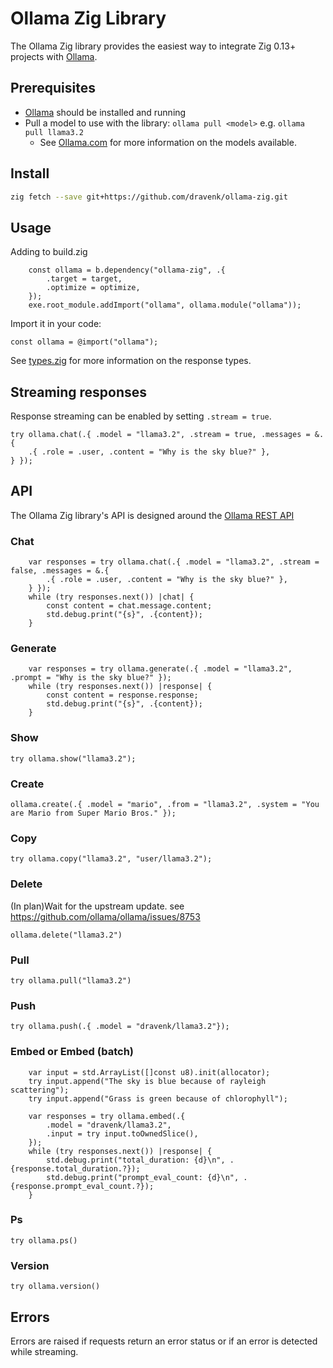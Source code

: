 # Ollama Zig Library

The Ollama Zig library provides the easiest way to integrate Zig 0.13+ projects with [Ollama](https://github.com/ollama/ollama).

## Prerequisites

- [Ollama](https://ollama.com/download) should be installed and running
- Pull a model to use with the library: `ollama pull <model>` e.g. `ollama pull llama3.2`
  - See [Ollama.com](https://ollama.com/search) for more information on the models available.

## Install

```sh
zig fetch --save git+https://github.com/dravenk/ollama-zig.git
```

## Usage

Adding to build.zig
```zig
    const ollama = b.dependency("ollama-zig", .{
        .target = target,
        .optimize = optimize,
    });
    exe.root_module.addImport("ollama", ollama.module("ollama"));
```

Import it in your code:
```zig 
const ollama = @import("ollama");
```

See [types.zig](src/types.zig) for more information on the response types.

## Streaming responses

Response streaming can be enabled by setting `.stream = true`.

```zig
try ollama.chat(.{ .model = "llama3.2", .stream = true, .messages = &.{
    .{ .role = .user, .content = "Why is the sky blue?" },
} });
```

## API

The Ollama Zig library's API is designed around the [Ollama REST API](https://github.com/ollama/ollama/blob/main/docs/api.md)

### Chat

```zig
    var responses = try ollama.chat(.{ .model = "llama3.2", .stream = false, .messages = &.{
        .{ .role = .user, .content = "Why is the sky blue?" },
    } });
    while (try responses.next()) |chat| {
        const content = chat.message.content;
        std.debug.print("{s}", .{content});
    }
```

### Generate

```zig
    var responses = try ollama.generate(.{ .model = "llama3.2", .prompt = "Why is the sky blue?" });
    while (try responses.next()) |response| {
        const content = response.response;
        std.debug.print("{s}", .{content});
    }

```

### Show

```zig
try ollama.show("llama3.2");
```

### Create

```zig
ollama.create(.{ .model = "mario", .from = "llama3.2", .system = "You are Mario from Super Mario Bros." });
```

### Copy

```zig
try ollama.copy("llama3.2", "user/llama3.2");
```

### Delete
(In plan)Wait for the upstream update. see https://github.com/ollama/ollama/issues/8753
```zig
ollama.delete("llama3.2")
```

### Pull

```zig
try ollama.pull("llama3.2")
```

### Push

```zig
try ollama.push(.{ .model = "dravenk/llama3.2"});
```

### Embed or Embed (batch)

```zig
    var input = std.ArrayList([]const u8).init(allocator);
    try input.append("The sky is blue because of rayleigh scattering");
    try input.append("Grass is green because of chlorophyll");

    var responses = try ollama.embed(.{
        .model = "dravenk/llama3.2",
        .input = try input.toOwnedSlice(),
    });
    while (try responses.next()) |response| {
        std.debug.print("total_duration: {d}\n", .{response.total_duration.?});
        std.debug.print("prompt_eval_count: {d}\n", .{response.prompt_eval_count.?});
    }
```

### Ps

```zig
try ollama.ps()
```
### Version

```zig
try ollama.version()
```

## Errors

Errors are raised if requests return an error status or if an error is detected while streaming.

```zig
```
